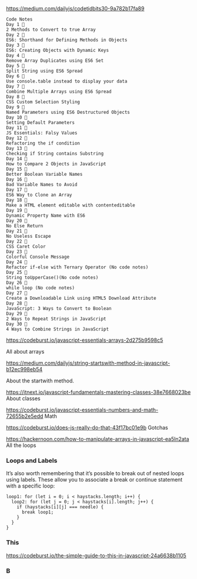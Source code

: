 https://medium.com/dailyjs/codetidbits30-9a782b17fa89

```
Code Notes
Day 1 🎄
2 Methods to Convert to true Array
Day 2 🎄
ES6: Shorthand for Defining Methods in Objects
Day 3 🎄
ES6: Creating Objects with Dynamic Keys
Day 4 🎄
Remove Array Duplicates using ES6 Set
Day 5 🎄
Split String using ES6 Spread
Day 6 🎄
Use console.table instead to display your data
Day 7 🎄
Combine Multiple Arrays using ES6 Spread
Day 8 🎄
CSS Custom Selection Styling
Day 9 🎄
Named Parameters using ES6 Destructured Objects
Day 10 🎄
Setting Default Parameters
Day 11 🎄
JS Essentials: Falsy Values
Day 12 🎄
Refactoring the if condition
Day 13 🎄
Checking if String contains Substring
Day 14 🎄
How to Compare 2 Objects in JavaScript
Day 15 🎄
Better Boolean Variable Names
Day 16 🎄
Bad Variable Names to Avoid
Day 17 🎄
ES6 Way to Clone an Array
Day 18 🎄
Make a HTML element editable with contenteditable
Day 19 🎄
Dynamic Property Name with ES6
Day 20 🎄
No Else Return
Day 21 🎄
No Useless Escape
Day 22 🎄
CSS Caret Color
Day 23 🎄
Colorful Console Message
Day 24 🎄
Refactor if-else with Ternary Operator (No code notes)
Day 25 🎄
String toUpperCase()(No code notes)
Day 26 🎄
while loop (No code notes)
Day 27 🎄
Create a Downloadable Link using HTML5 Download Attribute
Day 28 🎄
JavaScript: 3 Ways to Convert to Boolean
Day 29 🎄
2 Ways to Repeat Strings in JavaScript
Day 30 🎄
4 Ways to Combine Strings in JavaScript
```

https://codeburst.io/javascript-essentials-arrays-2d275b9598c5

All about arrays


https://medium.com/dailyjs/string-startswith-method-in-javascript-b12ec998eb54

About the startwith method.

https://itnext.io/javascript-fundamentals-mastering-classes-38e7668023be
About classes

https://codeburst.io/javascript-essentials-numbers-and-math-72655b2e5edd
Math


https://codeburst.io/does-js-really-do-that-43f17bc01e9b
Gotchas

https://hackernoon.com/how-to-manipulate-arrays-in-javascript-ea5ln2ata All the loops

### Loops and Labels
It’s also worth remembering that it’s possible to break out of nested loops using labels. These allow you to associate a break or continue statement with a specific loop:
```
loop1: for (let i = 0; i < haystacks.length; i++) {
  loop2: for (let j = 0; j < haystacks[i].length; j++) {
    if (haystacks[i][j] === needle) {
      break loop1;
    }
  }
}
```

### This
https://codeburst.io/the-simple-guide-to-this-in-javascript-24a6638b1105


### B
